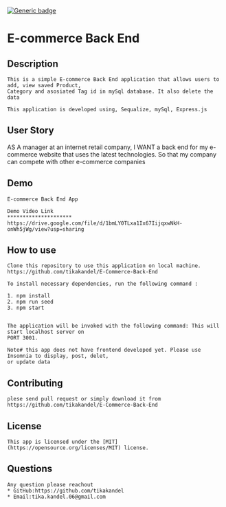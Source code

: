 
[![Generic badge](https://img.shields.io/badge/license-MIT-<COLOR>.svg)](#[MIT](https://opensource.org/licenses/MIT))
    

# E-commerce Back End
    
## Description
    This is a simple E-commerce Back End application that allows users to add, view saved Product, 
    Category and asosiated Tag id in mySql database. It also delete the data 
    
    This application is developed using, Sequalize, mySql, Express.js 
    
## User Story
   AS A manager at an internet retail company, I WANT a back end for my e-commerce website that uses 
   the latest technologies. So that my company can compete with other e-commerce companies
    
## Demo 
    E-commerce Back End App
   
    Demo Video Link
    *********************
    https://drive.google.com/file/d/1bmLY0TLxa1Ix67IijqxwNkH-onWh5jWg/view?usp=sharing
    
    

## How to use
    Clone this repository to use this application on local machine.
    https://github.com/tikakandel/E-Commerce-Back-End
    
    To install necessary dependencies, run the following command :

    1. npm install
    2. npm run seed
    3. npm start
    
    
    The application will be invoked with the following command: This will start localhost server on 
    PORT 3001.
    
    Note# this app does not have frontend developed yet. Please use Insomnia to display, post, delet,
    or update data
    
## Contributing
    plese send pull request or simply download it from
    https://github.com/tikakandel/E-Commerce-Back-End
## License
    This app is licensed under the [MIT](https://opensource.org/licenses/MIT) license.
## Questions
    Any question please reachout 
    * GitHub:https://github.com/tikakandel
    * Email:tika.kandel.06@gmail.com
      
